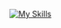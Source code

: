 [![My Skills](https://skillicons.dev/icons?i=discord,docker,github,css,html,js,react,php,jquery,nodejs,mysql,mongodb,postgres,unreal,cpp,cs&theme=light)](https://www.kasperg.net)